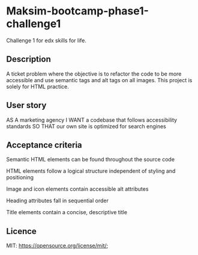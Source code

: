 # Maksim-bootcamp-phase1-challenge1

Challenge 1 for edx skills for life.

## Description

A ticket problem where the objective is to refactor the code to be more accessible and use semantic tags and alt tags on all images. This project is solely for HTML practice.

## User story

AS A marketing agency
I WANT a codebase that follows accessibility standards
SO THAT our own site is optimized for search engines

## Acceptance criteria

Semantic HTML elements can be found throughout the source code

HTML elements follow a logical structure independent of styling and positioning

Image and icon elements contain accessible alt attributes

Heading attributes fall in sequential order

Title elements contain a concise, descriptive title

## Licence

MIT: https://opensource.org/license/mit/;
